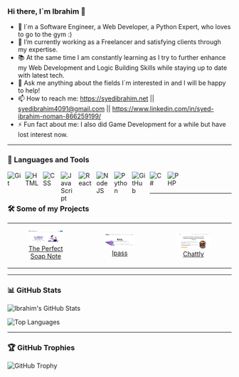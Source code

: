 ### Hi there, I`m Ibrahim 👋

<!--
**ibrahim77gh/ibrahim77gh** is a ✨ _special_ ✨ repository because its `README.md` (this file) appears on your GitHub profile.
- 👯 I’m looking to collaborate on ...
- 🤔 I’m looking for help with ...
Here are some ideas to get you started:
-->
- 🤵 I`m a Software Engineer, a Web Developer, a Python Expert, who loves to go to the gym :)
- 🌱 I’m currently working as a Freelancer and satisfying clients through my expertise.
- 📚 At the same time I am constantly learning as I try to further enhance my Web Development and Logic Building Skills while staying up to date with latest tech.
- 💬 Ask me anything about the fields I`m interested in and I will be happy to help!
- 📫 How to reach me: https://syedibrahim.net || syedibrahim4091@gmail.com || https://www.linkedin.com/in/syed-ibrahim-noman-866259199/
- ⚡ Fun fact about me: I also did Game Development for a while but have lost interest now.

---

### 🧰 Languages and Tools

<img align="left" alt="Git" width="30px" style="padding-right:10px;" src="https://cdn.jsdelivr.net/gh/devicons/devicon/icons/git/git-original.svg" />
<img align="left" alt="HTML" width="30px" style="padding-right:10px;" src="https://cdn.jsdelivr.net/gh/devicons/devicon/icons/html5/html5-plain.svg" />
<img align="left" alt="CSS" width="30px" style="padding-right:10px;" src="https://cdn.jsdelivr.net/gh/devicons/devicon/icons/css3/css3-plain.svg" />
<img align="left" alt="JavaScript" width="30px" style="padding-right:10px;" src="https://cdn.jsdelivr.net/gh/devicons/devicon/icons/javascript/javascript-plain.svg" />
<img align="left" alt="React" width="30px" style="padding-right:10px;" src="https://cdn.jsdelivr.net/gh/devicons/devicon/icons/react/react-original.svg" />
<img align="left" alt="NodeJS" width="30px" style="padding-right:10px;" src="https://cdn.jsdelivr.net/gh/devicons/devicon/icons/nodejs/nodejs-original.svg" />
<img align="left" alt="Python" width="30px" style="padding-right:10px;" src="https://cdn.jsdelivr.net/gh/devicons/devicon/icons/python/python-original.svg"  />
<img align="left" alt="GitHub" width="30px" style="padding-right:10px;" src="https://cdn.jsdelivr.net/gh/devicons/devicon/icons/github/github-original.svg" />
<img align="left" alt="C#" width="30px" style="padding-right:10px;" src="https://cdn.jsdelivr.net/gh/devicons/devicon/icons/csharp/csharp-original.svg" />
<img align="left" alt="PHP" width="30px" style="padding-right:10px;" src="https://cdn.jsdelivr.net/gh/devicons/devicon/icons/php/php-original.svg" />
<br />
<br />

---

### 🛠️ Some of my Projects

<table>
  <tr>
    <td align="center">
      <figure>
        <a href="https://soap-note-beta.vercel.app/" target="_blank">
          <img width="300" src="/images/soap.png" alt="soap">
          <br />
          <figcaption>The Perfect Soap Note </figcaption>
        </a>
      </figure>
    </td>
    <td align="center">
      <figure>
        <a href="https://ipass.live/" target="_blank">
          <img width="300" src="/images/ipass.png" alt="Ipass">
          <br />
          <figcaption>Ipass </figcaption>
        </a>
      </figure>
    </td>
    <td align="center">
      <figure>
        <a href="https://chattly.io/" target="_blank">
          <img width="300" src="/images/Screenshot 2024-08-04 221412.png" alt="speedworks">
          <br />
          <figcaption>Chattly</figcaption>
        </a>
      </figure>
    </td>
  </tr>
</table>

---

### 📊 GitHub Stats

![Ibrahim's GitHub Stats](https://github-readme-stats.vercel.app/api?username=ibrahim77gh&show_icons=true&theme=radical)

![Top Languages](https://github-readme-stats.vercel.app/api/top-langs/?username=ibrahim77gh&layout=compact&hide=csharp&theme=radical&cache_seconds=1800)

---

### 🏆 GitHub Trophies

![GitHub Trophy](https://github-profile-trophy.vercel.app/?username=ibrahim77gh&theme=radical&rank=SECRET,SSS,SS,S,AAA,AA,A,B,C)
